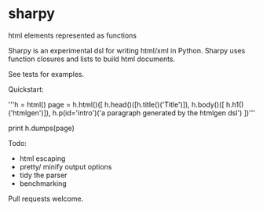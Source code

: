 sharpy
======

html elements represented as functions

Sharpy is an experimental dsl for writing html/xml in Python. Sharpy uses function closures and lists to build html documents.

See tests for examples.

Quickstart:

'''h = html()
page = h.html()([
    h.head()([h.title()('Title')]),
    h.body()([
        h.h1()('htmlgen')]),
        h.p(id='intro')('a paragraph generated by the htmlgen dsl')
    ])'''

print h.dumps(page)

Todo:
* html escaping
* pretty/ minify output options
* tidy the parser
* benchmarking

Pull requests welcome.